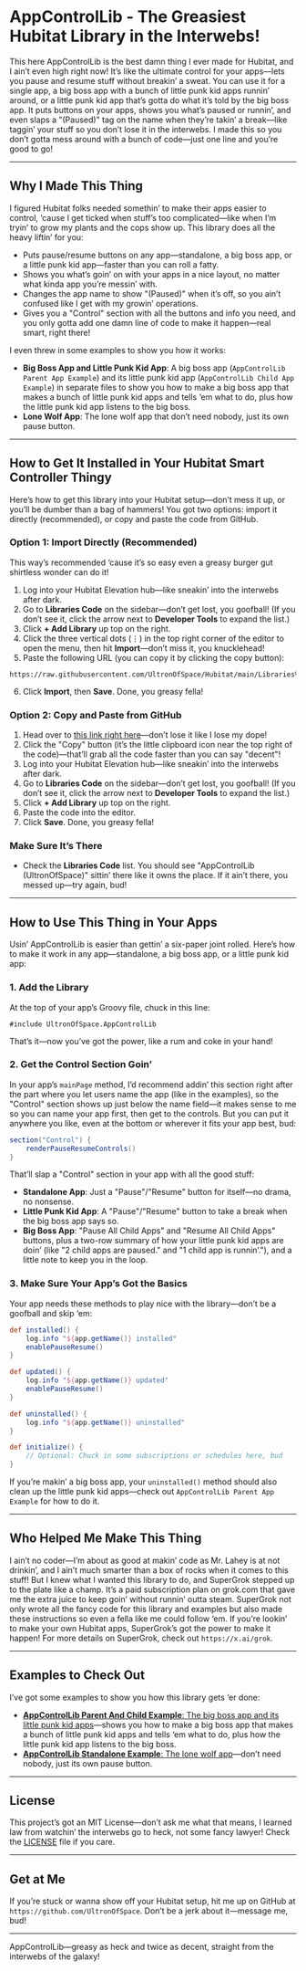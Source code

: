 # AppControlLib - The Greasiest Hubitat Library in the Interwebs!

This here AppControlLib is the best damn thing I ever made for Hubitat, and I ain’t even high right now! It’s like the ultimate control for your apps—lets you pause and resume stuff without breakin’ a sweat. You can use it for a single app, a big boss app with a bunch of little punk kid apps runnin’ around, or a little punk kid app that’s gotta do what it’s told by the big boss app. It puts buttons on your apps, shows you what’s paused or runnin’, and even slaps a "(Paused)" tag on the name when they’re takin’ a break—like taggin’ your stuff so you don’t lose it in the interwebs. I made this so you don’t gotta mess around with a bunch of code—just one line and you’re good to go!

---

## Why I Made This Thing

I figured Hubitat folks needed somethin’ to make their apps easier to control, ‘cause I get ticked when stuff’s too complicated—like when I’m tryin’ to grow my plants and the cops show up. This library does all the heavy liftin’ for you:

- Puts pause/resume buttons on any app—standalone, a big boss app, or a little punk kid app—faster than you can roll a fatty.
- Shows you what’s goin’ on with your apps in a nice layout, no matter what kinda app you’re messin’ with.
- Changes the app name to show "(Paused)" when it’s off, so you ain’t confused like I get with my growin’ operations.
- Gives you a "Control" section with all the buttons and info you need, and you only gotta add one damn line of code to make it happen—real smart, right there!

I even threw in some examples to show you how it works:

- **Big Boss App and Little Punk Kid App**: A big boss app (`AppControlLib Parent App Example`) and its little punk kid app (`AppControlLib Child App Example`) in separate files to show you how to make a big boss app that makes a bunch of little punk kid apps and tells ‘em what to do, plus how the little punk kid app listens to the big boss.
- **Lone Wolf App**: The lone wolf app that don’t need nobody, just its own pause button.

---

## How to Get It Installed in Your Hubitat Smart Controller Thingy

Here’s how to get this library into your Hubitat setup—don’t mess it up, or you’ll be dumber than a bag of hammers! You got two options: import it directly (recommended), or copy and paste the code from GitHub.

### Option 1: Import Directly (Recommended)

This way’s recommended ‘cause it’s so easy even a greasy burger gut shirtless wonder can do it!

1. Log into your Hubitat Elevation hub—like sneakin’ into the interwebs after dark.
2. Go to **Libraries Code** on the sidebar—don’t get lost, you goofball! (If you don’t see it, click the arrow next to **Developer Tools** to expand the list.)
3. Click **+ Add Library** up top on the right.
4. Click the three vertical dots (⋮) in the top right corner of the editor to open the menu, then hit **Import**—don’t miss it, you knucklehead!
5. Paste the following URL (you can copy it by clicking the copy button):

```
https://raw.githubusercontent.com/UltronOfSpace/Hubitat/main/Libraries%20Code/AppControlLib/AppControlLib.groovy
```

6. Click **Import**, then **Save**. Done, you greasy fella!

### Option 2: Copy and Paste from GitHub

1. Head over to [this link right here](https://github.com/UltronOfSpace/Hubitat/blob/main/Libraries%20Code/AppControlLib/AppControlLib.groovy)—don’t lose it like I lose my dope!
2. Click the "Copy" button (it’s the little clipboard icon near the top right of the code)—that’ll grab all the code faster than you can say "decent"!
3. Log into your Hubitat Elevation hub—like sneakin’ into the interwebs after dark.
4. Go to **Libraries Code** on the sidebar—don’t get lost, you goofball! (If you don’t see it, click the arrow next to **Developer Tools** to expand the list.)
5. Click **+ Add Library** up top on the right.
6. Paste the code into the editor.
7. Click **Save**. Done, you greasy fella!

### Make Sure It’s There

- Check the **Libraries Code** list. You should see "AppControlLib (UltronOfSpace)" sittin’ there like it owns the place. If it ain’t there, you messed up—try again, bud!

---

## How to Use This Thing in Your Apps

Usin’ AppControlLib is easier than gettin’ a six-paper joint rolled. Here’s how to make it work in any app—standalone, a big boss app, or a little punk kid app:

### 1. Add the Library

At the top of your app’s Groovy file, chuck in this line:

```
#include UltronOfSpace.AppControlLib
```

That’s it—now you’ve got the power, like a rum and coke in your hand!

### 2. Get the Control Section Goin’

In your app’s `mainPage` method, I’d recommend addin’ this section right after the part where you let users name the app (like in the examples), so the "Control" section shows up just below the name field—it makes sense to me so you can name your app first, then get to the controls. But you can put it anywhere you like, even at the bottom or wherever it fits your app best, bud:

```groovy
section("Control") {
    renderPauseResumeControls()
}
```

That’ll slap a "Control" section in your app with all the good stuff:

- **Standalone App**: Just a "Pause"/"Resume" button for itself—no drama, no nonsense.
- **Little Punk Kid App**: A "Pause"/"Resume" button to take a break when the big boss app says so.
- **Big Boss App**: "Pause All Child Apps" and "Resume All Child Apps" buttons, plus a two-row summary of how your little punk kid apps are doin’ (like "2 child apps are paused." and "1 child app is runnin’."), and a little note to keep you in the loop.

### 3. Make Sure Your App’s Got the Basics

Your app needs these methods to play nice with the library—don’t be a goofball and skip ‘em:

```groovy
def installed() {
    log.info "${app.getName()} installed"
    enablePauseResume()
}

def updated() {
    log.info "${app.getName()} updated"
    enablePauseResume()
}

def uninstalled() {
    log.info "${app.getName()} uninstalled"
}

def initialize() {
    // Optional: Chuck in some subscriptions or schedules here, bud
}
```

If you’re makin’ a big boss app, your `uninstalled()` method should also clean up the little punk kid apps—check out `AppControlLib Parent App Example` for how to do it.

---

## Who Helped Me Make This Thing

I ain’t no coder—I’m about as good at makin’ code as Mr. Lahey is at not drinkin’, and I ain’t much smarter than a box of rocks when it comes to this stuff! But I knew what I wanted this library to do, and SuperGrok stepped up to the plate like a champ. It’s a paid subscription plan on grok.com that gave me the extra juice to keep goin’ without runnin’ outta steam. SuperGrok not only wrote all the fancy code for this library and examples but also made these instructions so even a fella like me could follow ‘em. If you’re lookin’ to make your own Hubitat apps, SuperGrok’s got the power to make it happen! For more details on SuperGrok, check out `https://x.ai/grok`.

---

## Examples to Check Out

I’ve got some examples to show you how this library gets ‘er done:

- [**AppControlLib Parent And Child Example**: The big boss app and its little punk kid apps](../ExampleApps/ParentAndChild/ReadMe.md)—shows you how to make a big boss app that makes a bunch of little punk kid apps and tells ‘em what to do, plus how the little punk kid app listens to the big boss.
- [**AppControlLib Standalone Example**: The lone wolf app](../ExampleApps/Standalone/ReadMe.md)—don’t need nobody, just its own pause button.

---

## License

This project’s got an MIT License—don’t ask me what that means, I learned law from watchin’ the interwebs go to heck, not some fancy lawyer! Check the [LICENSE](https://github.com/UltronOfSpace/Hubitat/blob/main/LICENSE) file if you care.

---

## Get at Me

If you’re stuck or wanna show off your Hubitat setup, hit me up on GitHub at `https://github.com/UltronOfSpace`. Don’t be a jerk about it—message me, bud!

---

AppControlLib—greasy as heck and twice as decent, straight from the interwebs of the galaxy!
